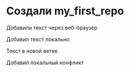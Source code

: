 ﻿# Создали my_first_repo

Добавили текст через веб-браузер

Добавил текст локально

Текст в новой ветке

Добавил локальный конфликт


